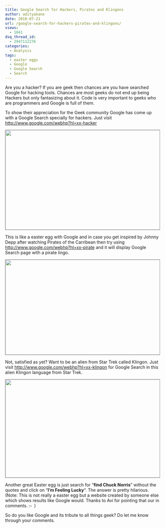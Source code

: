 ```yaml
---
title: Google Search for Hackers, Pirates and Klingons
author: adityakane
date: 2010-07-21
url: /google-search-for-hackers-pirates-and-klingons/
views:
  - 1041
dsq_thread_id:
  - 2947112276
categories:
  - Analysis
tags:
  - easter eggs
  - Google
  - Google Search
  - Search
---
```

Are you a hacker? If you are geek then chances are you have searched Google for hacking tools. Chances are most geeks do not end up being Hackers but only fantasizing about it. Code is very important to geeks who are programmers and Google is full of them.

To show their appreciation for the Geek community Google has come up with a Google Search specially for hackers. Just visit <a href="http://www.google.com/webhp?hl=xx-hacker" onclick="_gaq.push(['_trackEvent', 'outbound-article', 'http://www.google.com/webhp?hl=xx-hacker', 'http://www.google.com/webhp?hl=xx-hacker']);" >http://www.google.com/webhp?hl=xx-hacker</a>

<p style="text-align: center;">
  <a rel="attachment wp-att-28542" href="http://devilsworkshop.org/google-search-for-hackers-pirates-and-klingons/google_search_hackers/"><img class="aligncenter size-full wp-image-28542" style="border: 1px solid grey;" title="google_search_hackers" src="http://cdn.devilsworkshop.org/files/2010/07/google_search_hackers.png" alt="" width="550" height="325" /></a>
</p>

This is like a easter egg with Google and in case you get inspired by Johnny Depp after watching Pirates of the Carribean then try using <a href="http://www.google.com/webhp?hl=xx-pirate" onclick="_gaq.push(['_trackEvent', 'outbound-article', 'http://www.google.com/webhp?hl=xx-pirate', 'http://www.google.com/webhp?hl=xx-pirate']);" >http://www.google.com/webhp?hl=xx-pirate</a> and it will display Google Search page with a pirate lingo.

<p style="text-align: center;">
  <a rel="attachment wp-att-28543" href="http://devilsworkshop.org/google-search-for-hackers-pirates-and-klingons/google_search_pirate/"><img class="aligncenter size-full wp-image-28543" style="border: 1px solid grey;" title="google_search_pirate" src="http://cdn.devilsworkshop.org/files/2010/07/google_search_pirate.png" alt="" width="550" height="310" /></a>
</p>

Not, satisfied as yet? Want to be an alien from Star Trek called Klingon. Just visit <a href="http://www.google.com/webhp?hl=xx-klingon" onclick="_gaq.push(['_trackEvent', 'outbound-article', 'http://www.google.com/webhp?hl=xx-klingon', 'http://www.google.com/webhp?hl=xx-klingon']);" >http://www.google.com/webhp?hl=xx-klingon</a> for Google Search in this alien Klingon language from Star Trek.   <a href="http://www.google.com/webhp?hl=xx-klingon" onclick="_gaq.push(['_trackEvent', 'outbound-article', 'http://www.google.com/webhp?hl=xx-klingon', '\n']);" ><br /> </a>

<p style="text-align: center;">
  <a rel="attachment wp-att-28548" href="http://devilsworkshop.org/google-search-for-hackers-pirates-and-klingons/google_search_klingon/"><img class="aligncenter size-full wp-image-28548" style="border: 1px solid grey;" title="Google_search_klingon" src="http://cdn.devilsworkshop.org/files/2010/07/Google_search_klingon.png" alt="" width="550" height="320" /></a>
</p>

Another great Easter egg is just search for &#8220;**find Chuck Norris**&#8221; without the quotes and click on &#8220;**I&#8217;m Feeling Lucky**&#8220;. The answer is pretty hilarious.  
(Note: This is not really a easter egg but a website created by someone else which shows results like Google would. Thanks to Avi for pointing that our in comments. <img src="http://devilsworkshop.org/wp-includes/images/smilies/simple-smile.png" alt=":-)" class="wp-smiley" style="height: 1em; max-height: 1em;" /> )

So do you like Google and its tribute to all things geek? Do let me know through your comments.
